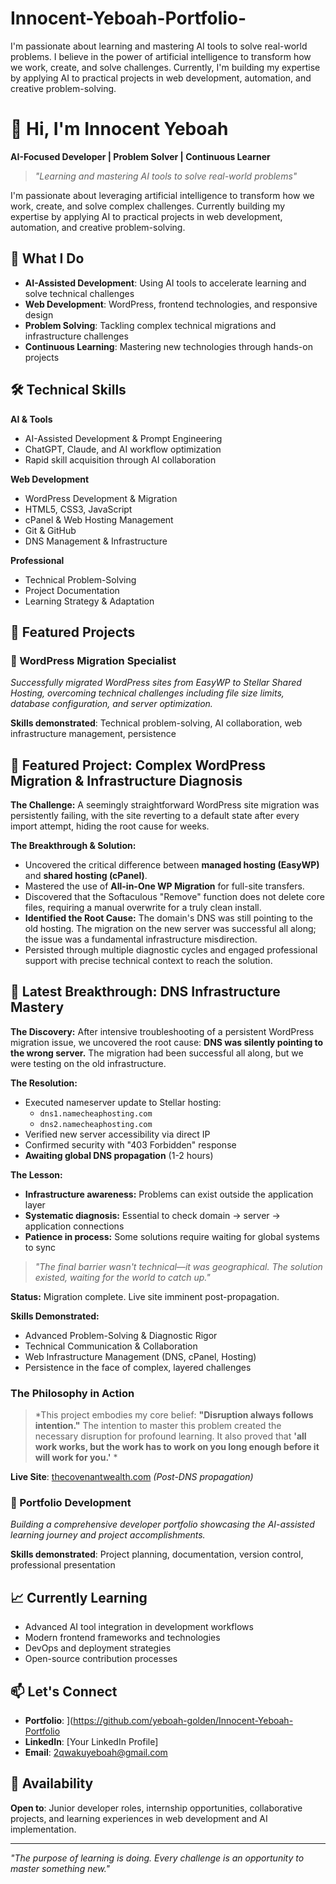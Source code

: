 # Innocent-Yeboah-Portfolio-
I'm passionate about learning and mastering AI tools to solve real-world problems. I believe in the power of artificial intelligence to transform how we work, create, and solve challenges. Currently, I'm building my expertise by applying AI to practical projects in web development, automation, and creative problem-solving. 

# 👋 Hi, I'm Innocent Yeboah

**AI-Focused Developer | Problem Solver | Continuous Learner**

> *"Learning and mastering AI tools to solve real-world problems"*

I'm passionate about leveraging artificial intelligence to transform how we work, create, and solve complex challenges. Currently building my expertise by applying AI to practical projects in web development, automation, and creative problem-solving.

## 🚀 What I Do

- **AI-Assisted Development**: Using AI tools to accelerate learning and solve technical challenges
- **Web Development**: WordPress, frontend technologies, and responsive design
- **Problem Solving**: Tackling complex technical migrations and infrastructure challenges
- **Continuous Learning**: Mastering new technologies through hands-on projects

## 🛠️ Technical Skills

**AI & Tools**
- AI-Assisted Development & Prompt Engineering
- ChatGPT, Claude, and AI workflow optimization
- Rapid skill acquisition through AI collaboration

**Web Development**
- WordPress Development & Migration
- HTML5, CSS3, JavaScript
- cPanel & Web Hosting Management
- Git & GitHub
- DNS Management & Infrastructure

**Professional**
- Technical Problem-Solving
- Project Documentation
- Learning Strategy & Adaptation

## 📁 Featured Projects

### 🔄 WordPress Migration Specialist
*Successfully migrated WordPress sites from EasyWP to Stellar Shared Hosting, overcoming technical challenges including file size limits, database configuration, and server optimization.*

**Skills demonstrated**: Technical problem-solving, AI collaboration, web infrastructure management, persistence

## 🔄 Featured Project: Complex WordPress Migration & Infrastructure Diagnosis

**The Challenge:** 
A seemingly straightforward WordPress site migration was persistently failing, with the site reverting to a default state after every import attempt, hiding the root cause for weeks.

**The Breakthrough & Solution:** 
- Uncovered the critical difference between **managed hosting (EasyWP)** and **shared hosting (cPanel)**.
- Mastered the use of **All-in-One WP Migration** for full-site transfers.
- Discovered that the Softaculous "Remove" function does not delete core files, requiring a manual overwrite for a truly clean install.
- **Identified the Root Cause:** The domain's DNS was still pointing to the old hosting. The migration on the new server was successful all along; the issue was a fundamental infrastructure misdirection.
- Persisted through multiple diagnostic cycles and engaged professional support with precise technical context to reach the solution.

## 🎯 Latest Breakthrough: DNS Infrastructure Mastery

**The Discovery:** After intensive troubleshooting of a persistent WordPress migration issue, we uncovered the root cause: **DNS was silently pointing to the wrong server.** The migration had been successful all along, but we were testing on the old infrastructure.

**The Resolution:** 
- Executed nameserver update to Stellar hosting:
  - `dns1.namecheaphosting.com`
  - `dns2.namecheaphosting.com`
- Verified new server accessibility via direct IP
- Confirmed security with "403 Forbidden" response
- **Awaiting global DNS propagation** (1-2 hours)

**The Lesson:** 
- **Infrastructure awareness:** Problems can exist outside the application layer
- **Systematic diagnosis:** Essential to check domain → server → application connections
- **Patience in process:** Some solutions require waiting for global systems to sync

> *"The final barrier wasn't technical—it was geographical. The solution existed, waiting for the world to catch up."*

**Status:** Migration complete. Live site imminent post-propagation.

**Skills Demonstrated:**
- Advanced Problem-Solving & Diagnostic Rigor
- Technical Communication & Collaboration
- Web Infrastructure Management (DNS, cPanel, Hosting)
- Persistence in the face of complex, layered challenges

### The Philosophy in Action
> *This project embodies my core belief: **"Disruption always follows intention."** The intention to master this problem created the necessary disruption for profound learning. It also proved that **'all work works, but the work has to work on you long enough before it will work for you.'** *

**Live Site**: [thecovenantwealth.com](https://thecovenantwealth.com) *(Post-DNS propagation)*

### 🎯 Portfolio Development
*Building a comprehensive developer portfolio showcasing the AI-assisted learning journey and project accomplishments.*

**Skills demonstrated**: Project planning, documentation, version control, professional presentation

## 📈 Currently Learning

- Advanced AI tool integration in development workflows
- Modern frontend frameworks and technologies
- DevOps and deployment strategies
- Open-source contribution processes

## 📫 Let's Connect

- **Portfolio**: ](https://github.com/yeboah-golden/Innocent-Yeboah-Portfolio <!-- Update with your live portfolio link -->
- **LinkedIn**: [Your LinkedIn Profile] <!-- Add your LinkedIn URL -->
- **Email**: 2qwakuyeboah@gmail.com <!-- Add your professional email -->

## 🎯 Availability

**Open to**: Junior developer roles, internship opportunities, collaborative projects, and learning experiences in web development and AI implementation.

---

*"The purpose of learning is doing. Every challenge is an opportunity to master something new."*
